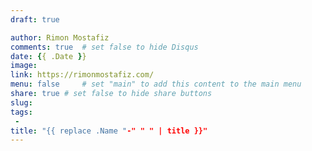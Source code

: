 ```yaml
---
draft: true

author: Rimon Mostafiz
comments: true	# set false to hide Disqus
date: {{ .Date }}
image:
link: https://rimonmostafiz.com/
menu: false		# set "main" to add this content to the main menu
share: true	# set false to hide share buttons
slug:
tags:
 -
title: "{{ replace .Name "-" " " | title }}"
---
```

